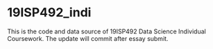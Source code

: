 # 19ISP492_indi
This is the code and data source of 19ISP492 Data Science Individual Coursework. The update will commit after essay submit.
